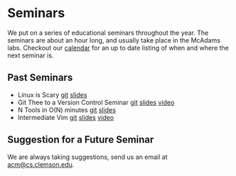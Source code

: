 Seminars
========

We put on a series of educational seminars throughout the year. The seminars are about an hour long, and usually take place in the McAdams labs. Checkout our [calendar][] for an up to date listing of when and where the next seminar is.

Past Seminars
-------------

- Linux is Scary [git][linux-git] [slides][linux-slides]
- Git Thee to a Version Control Seminar [git][git-git] [slides][git-slides] [video][git-video]
- N Tools in O(N) minutes [git][tools-git] [slides][tools-slides]
- Intermediate Vim [git][vim-git] [slides][vim-slides] [video][vim-video]

Suggestion for a Future Seminar
-------------------------------

We are always taking suggestions, send us an email at <acm@cs.clemson.edu>.

[calendar]: https://www.google.com/calendar/embed?src=aeh6j0eubfdc3atqq44g7iigu8%40group.calendar.google.com&ctz=America/New_York

[linux-git]: https://bitbucket.org/robertu94/clemson-acm
[linux-slides]: http://cs.clemson.edu/~robertu/linux/linux.html
[git-git]: https://bitbucket.org/robertu94/clemson-acm
[git-slides]: http://cs.clemson.edu/~robertu/git/git.html
[git-video]: https://youtu.be/FRVzpoyqsPM
[tools-git]: https://bitbucket.org/robertu94/clemson-acm
[tools-slides]: http://cs.clemson.edu/~robertu/tools/tools.html
[vim-git]: https://bitbucket.org/robertu94/clemson-acm
[vim-slides]: http://cs.clemson.edu/~robertu/vim/vim.html
[vim-video]: https://youtu.be/v0W7JkzQAzA
